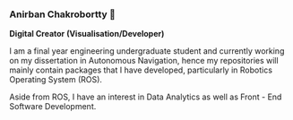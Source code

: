 ### Anirban Chakrobortty 👋

**Digital Creator (Visualisation/Developer)**

I am a final year engineering undergraduate student and currently working on my dissertation in Autonomous Navigation, hence my repositories will mainly contain packages that I have developed, particularly in Robotics Operating System (ROS).

Aside from ROS, I have an interest in Data Analytics as well as Front - End Software Development.

<!--
**anirchak/anirchak** is a ✨ _special_ ✨ repository because its `README.md` (this file) appears on your GitHub profile.

Here are some ideas to get you started:

- 🔭 I’m currently working on ...
- 🌱 I’m currently learning ...
- 👯 I’m looking to collaborate on ...
- 🤔 I’m looking for help with ...
- 💬 Ask me about ...
- 📫 How to reach me: ...
- 😄 Pronouns: ...
- ⚡ Fun fact: ...
-->
